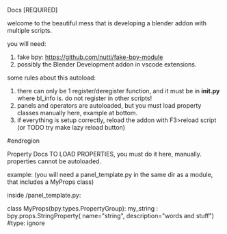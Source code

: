 Docs [REQUIRED]

welcome to the beautiful mess that is developing a blender addon with multiple scripts.

you will need:
1) fake bpy: https://github.com/nutti/fake-bpy-module
2) possibly the Blender Development addon in vscode extensions.

some rules about this autoload:
1) there can only be 1 register/deregister function, and it must be in __init.py__ where bl_info is. do not register in other scripts!
2) panels and operators are autoloaded, but you must load property classes manually here, example at bottom.
3) if everything is setup correctly, reload the addon with F3>reload script (or TODO try make lazy reload button) 

#endregion




Property Docs
TO LOAD PROPERTIES, you must do it here, manually. properties cannot be autoloaded.


example:
(you will need a panel_template.py in the same dir as a module, that includes a MyProps class)


inside /panel_template.py:

class MyProps(bpy.types.PropertyGroup):
    my_string : bpy.props.StringProperty(
    name="string",
    description="words and stuff") #type: ignore